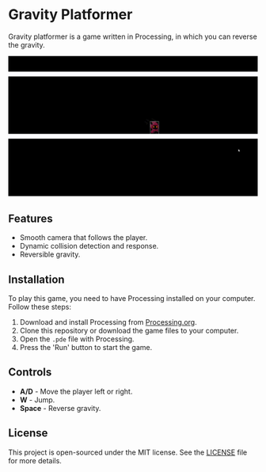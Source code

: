 # Gravity Platformer

Gravity platformer is a game written in Processing, in which you can reverse the gravity.

![Alt Text](https://github.com/Reztreal/platformer/blob/main/data/platformer.gif)

## Features

- Smooth camera that follows the player.
- Dynamic collision detection and response.
- Reversible gravity.

## Installation

To play this game, you need to have Processing installed on your computer. Follow these steps:

1. Download and install Processing from [Processing.org](https://processing.org/download/).
2. Clone this repository or download the game files to your computer.
3. Open the `.pde` file with Processing.
4. Press the 'Run' button to start the game.

## Controls

- **A/D** - Move the player left or right.
- **W** - Jump.
- **Space** - Reverse gravity.

## License

This project is open-sourced under the MIT license. See the [LICENSE](LICENSE.md) file for more details.
